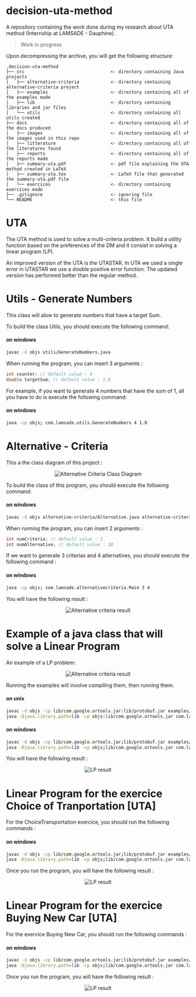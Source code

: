 # decision-uta-method
A repository containing the work done during my research about UTA method (Internship at LAMSADE - Dauphine).
> Work in progress 

Upon decompressing the archive, you will get the following structure:
```
.decision-uta-method
├── src                                 <- directory containing Java projects
│   ├── alternative-criteria            <- directory containing alternative-criteria project
│   ├── examples                        <- directory containing all of the examples made
│   ├── lib                             <- directory containing libraries and jar files
│   └── utils                           <- directory containing all utils created
├── docs                                <- directory containing all of the docs produced
│   ├── images                          <- directory containing all of the images used in this repo
│   ├── litterature                     <- directory containing all of the literatures found
│   ├── reports                         <- directory containing all of the reports made
│   ├── summary-uta.pdf                 <- pdf file explaining the UTA method created in LaTeX
│   ├── summary-uta.tex                 <- LaTeX file that generated the summary-uta.pdf file
│   └── exercices                       <- directory containing exercices made
├── .gitignore                          <- ignoring file
└── README                              <- this file
```

# UTA
The UTA method is used to solve a multi-criteria problem. It build a utility function based on the preferences of the DM and it consist in solving a linear program (LP).

An improved version of the UTA is the UTASTAR. In UTA we used a single error in UTASTAR we use a double positive error function. The updated version has performed better than the regular method. 
  
# Utils - Generate Numbers
This class will alow to generate numbers that have a target Sum. 

To build the class Utils, you should execute the following command: 
#### on windows
```bash
javac -d objs utils/GenerateNumbers.java 
```

When running the program, you can insert 3 arguments : 
```java
int counter; // default value : 4 
double targetSum; // default value : 1.0
```

For example, if you want to generate 4 numbers that have the sum of 1, all you have to do is execute the following command: 
#### on windows
```bash
java -cp objs; com.lamsade.utils.GenerateNumbers 4 1.0  
```

# Alternative - Criteria
This a the class diagram of this project : 
<p align="center">
  <img src="/docs/images/alternative-criteria class diagram.png?raw=true" alt="Alternative Criteria Class Diagram"/>
</p>

To build the class of this program, you should execute the following command: 
#### on windows
```bash
javac -d objs alternative-criteria/Alternative.java alternative-criteria/Criteria.java alternative-criteria/GenerateNumbers.java alternative-criteria/Main.java    
```

When running the program, you can insert 2 arguments : 
```java
int numCriteria; // default value : 3 
int numAlternative; // default value : 10
```

If we want to generate 3 criterias and 4 alternatives, you should execute the following command : 
#### on windows
```bash
java -cp objs; com.lamsade.alternativecriteria.Main 3 4 
```

You will have the following result : 
<p align="center">
  <img src="/docs/images/alternative-criteria.PNG?raw=true" alt="Alternative criteria result"/>
</p>

# Example of a java class that will solve a Linear Program
An example of a LP problem: 
<p align="center">
  <img src="/docs/images/example-lp.PNG?raw=true" alt="Alternative criteria result"/>
</p>

Running the examples will involve compiling them, then running them. 

#### on unix
```bash
javac -d objs -cp lib/com.google.ortools.jar:lib/protobuf.jar examples/LinearProgramming.java
java -Djava.library.path=lib -cp objs:lib/com.google.ortools.jar com.lamsade.lp.LinearProgramming
```

#### on windows
```bash
javac -d objs -cp lib/com.google.ortools.jar;lib/protobuf.jar examples/LinearProgramming.java
java -Djava.library.path=lib -cp objs;lib/com.google.ortools.jar com.lamsade.lp.LinearProgramming
```

You will have the following result : 
<p align="center">
  <img src="/docs/images/example-result-lp.PNG?raw=true" alt="LP result"/>
</p>

# Linear Program for the exercice Choice of Tranportation [UTA]
For the ChoiceTransportation exercice, you should run the following commands : 

#### on windows
```bash
javac -d objs -cp lib/com.google.ortools.jar;lib/protobuf.jar examples/ChoiceTransportation.java
java -Djava.library.path=lib -cp objs;lib/com.google.ortools.jar com.lamsade.lp.ChoiceTransportation
```

Once you run the program, you will have the following result : 
<p align="center">
  <img src="/docs/images/example_choicetransportation_lp-result.PNG?raw=true" alt="LP result"/>
</p>

# Linear Program for the exercice Buying New Car [UTA]
For the exercice Buying New Car, you should run the following commands : 

#### on windows
```bash
javac -d objs -cp lib/com.google.ortools.jar;lib/protobuf.jar examples/BuyingNewCar.java
java -Djava.library.path=lib -cp objs;lib/com.google.ortools.jar com.lamsade.lp.BuyingNewCar
```

Once you run the program, you will have the following result : 
<p align="center">
  <img src="/docs/images/example-buyingnewcar-lp-result.png?raw=true" alt="LP result"/>
</p>